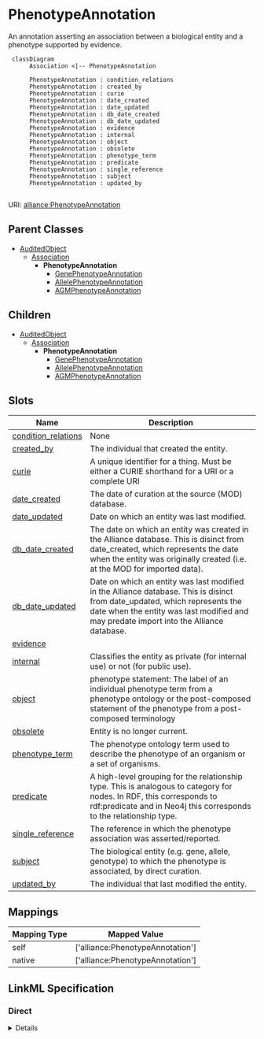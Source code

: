 # PhenotypeAnnotation

An annotation asserting an association between a biological entity and a phenotype supported by evidence.


```mermaid
 classDiagram
      Association <|-- PhenotypeAnnotation
      
      PhenotypeAnnotation : condition_relations
      PhenotypeAnnotation : created_by
      PhenotypeAnnotation : curie
      PhenotypeAnnotation : date_created
      PhenotypeAnnotation : date_updated
      PhenotypeAnnotation : db_date_created
      PhenotypeAnnotation : db_date_updated
      PhenotypeAnnotation : evidence
      PhenotypeAnnotation : internal
      PhenotypeAnnotation : object
      PhenotypeAnnotation : obsolete
      PhenotypeAnnotation : phenotype_term
      PhenotypeAnnotation : predicate
      PhenotypeAnnotation : single_reference
      PhenotypeAnnotation : subject
      PhenotypeAnnotation : updated_by
      

```



URI: [alliance:PhenotypeAnnotation](http://alliancegenome.org/PhenotypeAnnotation)


## Parent Classes

* [AuditedObject](AuditedObject.md)
    * [Association](Association.md)
        * **PhenotypeAnnotation**
            * [GenePhenotypeAnnotation](GenePhenotypeAnnotation.md)
            * [AllelePhenotypeAnnotation](AllelePhenotypeAnnotation.md)
            * [AGMPhenotypeAnnotation](AGMPhenotypeAnnotation.md)





## Children

* [AuditedObject](AuditedObject.md)
    * [Association](Association.md)
        * **PhenotypeAnnotation**
            * [GenePhenotypeAnnotation](GenePhenotypeAnnotation.md)
            * [AllelePhenotypeAnnotation](AllelePhenotypeAnnotation.md)
            * [AGMPhenotypeAnnotation](AGMPhenotypeAnnotation.md)



## Slots

| Name | Description  |
| ---  | ---  |
| [condition_relations](condition_relations.md) | None |
| [created_by](created_by.md) | The individual that created the entity. |
| [curie](curie.md) | A unique identifier for a thing. Must be either a CURIE shorthand for a URI or a complete URI |
| [date_created](date_created.md) | The date of curation at the source (MOD) database. |
| [date_updated](date_updated.md) | Date on which an entity was last modified. |
| [db_date_created](db_date_created.md) | The date on which an entity was created in the Alliance database.  This is disinct from date_created, which represents the date when the entity was originally created (i.e. at the MOD for imported data). |
| [db_date_updated](db_date_updated.md) | Date on which an entity was last modified in the Alliance database.  This is disinct from date_updated, which represents the date when the entity was last modified and may predate import into the Alliance database. |
| [evidence](evidence.md) |  |
| [internal](internal.md) | Classifies the entity as private (for internal use) or not (for public use). |
| [object](object.md) | phenotype statement: The label of an individual phenotype term from a phenotype ontology or the post-composed statement of the phenotype from a post-composed terminology |
| [obsolete](obsolete.md) | Entity is no longer current. |
| [phenotype_term](phenotype_term.md) | The phenotype ontology term used to describe the phenotype of an organism or a set of organisms. |
| [predicate](predicate.md) | A high-level grouping for the relationship type. This is analogous to category for nodes. In RDF, this corresponds to rdf:predicate and in Neo4j this corresponds to the relationship type. |
| [single_reference](single_reference.md) | The reference in which the phenotype association was asserted/reported. |
| [subject](subject.md) | The biological entity (e.g. gene, allele, genotype) to which the phenotype is associated, by direct curation. |
| [updated_by](updated_by.md) | The individual that last modified the entity. |


## Mappings

| Mapping Type | Mapped Value |
| ---  | ---  |
| self | ['alliance:PhenotypeAnnotation'] |
| native | ['alliance:PhenotypeAnnotation'] |




## LinkML Specification

<!-- TODO: investigate https://stackoverflow.com/questions/37606292/how-to-create-tabbed-code-blocks-in-mkdocs-or-sphinx -->

### Direct

<details>
```yaml
name: PhenotypeAnnotation
description: An annotation asserting an association between a biological entity and
  a phenotype supported by evidence.
from_schema: https://github.com/alliance-genome/agr_persistent_schema/phenotypeAndDiseaseAnnotation.yaml
is_a: Association
slots:
- curie
- single_reference
- phenotype_term
- condition_relations
slot_usage:
  subject:
    name: subject
    description: The biological entity (e.g. gene, allele, genotype) to which the
      phenotype is associated, by direct curation.
    domain_of:
    - Association
    - VariantConsequence
    range: BiologicalEntity
    required: true
  phenotype_term:
    name: phenotype_term
    examples:
    - value: HP:0002487
      description: Hyperkinesis
    - value: WBPhenotype:0000180
      description: axon morphology variant
    - value: MP:0001569
      description: abnormal circulating bilirubin level
    values_from:
    - HP
    - MP
    - WBPhenotype
    - ZP
    - APO
    - FBcv
    domain_of:
    - AlleleFunctionalImpactSlotAnnotation
    - AlleleInheritanceModeSlotAnnotation
    - PhenotypeAnnotation
    range: PhenotypeTerm
  object:
    name: object
    description: 'phenotype statement: The label of an individual phenotype term from
      a phenotype ontology or the post-composed statement of the phenotype from a
      post-composed terminology'
    domain_of:
    - Association
    - VariantConsequence
    range: string
    required: true
  single_reference:
    name: single_reference
    description: The reference in which the phenotype association was asserted/reported.
    domain_of:
    - SourceVariantLocation
    - VariantLocation
    - PhenotypeAnnotation
    - DiseaseAnnotation
    - ConditionRelation
    - Figure
    - GeneToGeneOrthologyCurated
    - ExpressionExperiment
    - FunctionalGeneSet
  date_created:
    name: date_created
    description: The date of curation at the source (MOD) database.
    multivalued: false
    domain_of:
    - AuditedObject
    - AuditedObjectDTO
    required: true

```
</details>

### Induced

<details>
```yaml
name: PhenotypeAnnotation
description: An annotation asserting an association between a biological entity and
  a phenotype supported by evidence.
from_schema: https://github.com/alliance-genome/agr_persistent_schema/phenotypeAndDiseaseAnnotation.yaml
is_a: Association
slot_usage:
  subject:
    name: subject
    description: The biological entity (e.g. gene, allele, genotype) to which the
      phenotype is associated, by direct curation.
    domain_of:
    - Association
    - VariantConsequence
    range: BiologicalEntity
    required: true
  phenotype_term:
    name: phenotype_term
    examples:
    - value: HP:0002487
      description: Hyperkinesis
    - value: WBPhenotype:0000180
      description: axon morphology variant
    - value: MP:0001569
      description: abnormal circulating bilirubin level
    values_from:
    - HP
    - MP
    - WBPhenotype
    - ZP
    - APO
    - FBcv
    domain_of:
    - AlleleFunctionalImpactSlotAnnotation
    - AlleleInheritanceModeSlotAnnotation
    - PhenotypeAnnotation
    range: PhenotypeTerm
  object:
    name: object
    description: 'phenotype statement: The label of an individual phenotype term from
      a phenotype ontology or the post-composed statement of the phenotype from a
      post-composed terminology'
    domain_of:
    - Association
    - VariantConsequence
    range: string
    required: true
  single_reference:
    name: single_reference
    description: The reference in which the phenotype association was asserted/reported.
    domain_of:
    - SourceVariantLocation
    - VariantLocation
    - PhenotypeAnnotation
    - DiseaseAnnotation
    - ConditionRelation
    - Figure
    - GeneToGeneOrthologyCurated
    - ExpressionExperiment
    - FunctionalGeneSet
  date_created:
    name: date_created
    description: The date of curation at the source (MOD) database.
    multivalued: false
    domain_of:
    - AuditedObject
    - AuditedObjectDTO
    required: true
attributes:
  curie:
    name: curie
    description: A unique identifier for a thing. Must be either a CURIE shorthand
      for a URI or a complete URI
    from_schema: https://github.com/alliance-genome/agr_curation_schema/core.yaml
    multivalued: false
    identifier: true
    alias: curie
    owner: PhenotypeAnnotation
    domain_of:
    - OntologyTerm
    - PhenotypeAnnotation
    - DiseaseAnnotation
    - BiologicalEntity
    - BiologicalEntityDTO
    - Chromosome
    - Assembly
    - Identifier
    - Figure
    - Image
    - Laboratory
    - InformationContentEntity
    - Reference
    - Resource
    - ModCorpusAssociation
    - GeneInteraction
    - ExpressionExperiment
    - GeneNomenclatureSet
    range: uriorcurie
  single_reference:
    name: single_reference
    description: The reference in which the phenotype association was asserted/reported.
    from_schema: https://github.com/alliance-genome/agr_curation_schema/core.yaml
    multivalued: false
    alias: single_reference
    owner: PhenotypeAnnotation
    domain_of:
    - SourceVariantLocation
    - VariantLocation
    - PhenotypeAnnotation
    - DiseaseAnnotation
    - ConditionRelation
    - Figure
    - GeneToGeneOrthologyCurated
    - ExpressionExperiment
    - FunctionalGeneSet
    range: Reference
  phenotype_term:
    name: phenotype_term
    description: The phenotype ontology term used to describe the phenotype of an
      organism or a set of organisms.
    examples:
    - value: HP:0002487
      description: Hyperkinesis
    - value: WBPhenotype:0000180
      description: axon morphology variant
    - value: MP:0001569
      description: abnormal circulating bilirubin level
    from_schema: https://github.com/alliance-genome/agr_persistent_schema/phenotypeAndDiseaseAnnotation.yaml
    values_from:
    - HP
    - MP
    - WBPhenotype
    - ZP
    - APO
    - FBcv
    multivalued: false
    alias: phenotype_term
    owner: PhenotypeAnnotation
    domain_of:
    - AlleleFunctionalImpactSlotAnnotation
    - AlleleInheritanceModeSlotAnnotation
    - PhenotypeAnnotation
    range: PhenotypeTerm
  condition_relations:
    name: condition_relations
    from_schema: https://github.com/alliance-genome/agr_persistent_schema/phenotypeAndDiseaseAnnotation.yaml
    multivalued: true
    alias: condition_relations
    owner: PhenotypeAnnotation
    domain_of:
    - PhenotypeAnnotation
    - DiseaseAnnotation
    - ExpressionExperiment
    range: ConditionRelation
  subject:
    name: subject
    description: The biological entity (e.g. gene, allele, genotype) to which the
      phenotype is associated, by direct curation.
    from_schema: https://github.com/alliance-genome/agr_curation_schema/core.yaml
    is_a: association_slot
    alias: subject
    owner: PhenotypeAnnotation
    domain_of:
    - Association
    - VariantConsequence
    range: BiologicalEntity
    required: true
  predicate:
    name: predicate
    description: A high-level grouping for the relationship type. This is analogous
      to category for nodes. In RDF, this corresponds to rdf:predicate and in Neo4j
      this corresponds to the relationship type.
    from_schema: https://github.com/alliance-genome/agr_curation_schema/core.yaml
    exact_mappings:
    - biolink:predicate
    is_a: association_slot
    alias: predicate
    owner: PhenotypeAnnotation
    domain_of:
    - Association
    - GeneToGeneOrthology
    range: string
    required: true
  object:
    name: object
    description: 'phenotype statement: The label of an individual phenotype term from
      a phenotype ontology or the post-composed statement of the phenotype from a
      post-composed terminology'
    from_schema: https://github.com/alliance-genome/agr_curation_schema/core.yaml
    is_a: association_slot
    alias: object
    owner: PhenotypeAnnotation
    domain_of:
    - Association
    - VariantConsequence
    range: string
    required: true
  evidence:
    name: evidence
    description: ''
    from_schema: https://github.com/alliance-genome/agr_curation_schema/src/schema/reference
    multivalued: true
    alias: evidence
    owner: PhenotypeAnnotation
    domain_of:
    - AlleleGenerationMethodAssociation
    - Note
    - SlotAnnotation
    - Association
    range: InformationContentEntity
  created_by:
    name: created_by
    description: The individual that created the entity.
    from_schema: https://github.com/alliance-genome/agr_curation_schema/core.yaml
    domain: AuditedObject
    multivalued: false
    alias: created_by
    owner: PhenotypeAnnotation
    domain_of:
    - AuditedObject
    range: Person
  date_created:
    name: date_created
    description: The date of curation at the source (MOD) database.
    from_schema: https://github.com/alliance-genome/agr_curation_schema/core.yaml
    multivalued: false
    alias: date_created
    owner: PhenotypeAnnotation
    domain_of:
    - AuditedObject
    - AuditedObjectDTO
    range: datetime
    required: true
  updated_by:
    name: updated_by
    description: The individual that last modified the entity.
    from_schema: https://github.com/alliance-genome/agr_curation_schema/core.yaml
    domain: AuditedObject
    multivalued: false
    alias: updated_by
    owner: PhenotypeAnnotation
    domain_of:
    - AuditedObject
    range: Person
  date_updated:
    name: date_updated
    description: Date on which an entity was last modified.
    from_schema: https://github.com/alliance-genome/agr_curation_schema/core.yaml
    aliases:
    - date_last_modified
    alias: date_updated
    owner: PhenotypeAnnotation
    domain_of:
    - AuditedObject
    - AuditedObjectDTO
    range: datetime
  db_date_created:
    name: db_date_created
    description: The date on which an entity was created in the Alliance database.  This
      is disinct from date_created, which represents the date when the entity was
      originally created (i.e. at the MOD for imported data).
    from_schema: https://github.com/alliance-genome/agr_curation_schema/core.yaml
    alias: db_date_created
    owner: PhenotypeAnnotation
    domain_of:
    - AuditedObject
    - AuditedObjectDTO
    range: datetime
  db_date_updated:
    name: db_date_updated
    description: Date on which an entity was last modified in the Alliance database.  This
      is disinct from date_updated, which represents the date when the entity was
      last modified and may predate import into the Alliance database.
    from_schema: https://github.com/alliance-genome/agr_curation_schema/core.yaml
    alias: db_date_updated
    owner: PhenotypeAnnotation
    domain_of:
    - AuditedObject
    - AuditedObjectDTO
    range: datetime
  internal:
    name: internal
    description: Classifies the entity as private (for internal use) or not (for public
      use).
    notes:
    - Default value is true.
    from_schema: https://github.com/alliance-genome/agr_curation_schema/core.yaml
    alias: internal
    owner: PhenotypeAnnotation
    domain_of:
    - AuditedObject
    - AuditedObjectDTO
    range: boolean
    required: true
  obsolete:
    name: obsolete
    description: Entity is no longer current.
    notes:
    - Obsolete entities are preserved in the database for posterity but should not
      be publicly displayed.
    from_schema: https://github.com/alliance-genome/agr_curation_schema/core.yaml
    alias: obsolete
    owner: PhenotypeAnnotation
    domain_of:
    - AuditedObject
    - AuditedObjectDTO
    range: boolean

```
</details>